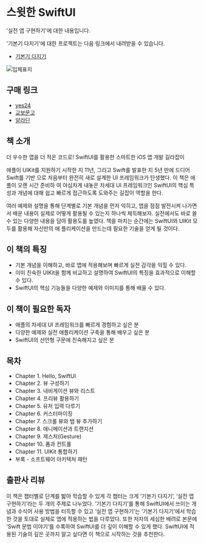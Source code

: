 # 스윗한 SwiftUI

'실전 앱 구현하기'에 대한 내용입니다.

'기본기 다지기'에 대한 프로젝트는 다음 링크에서 내려받을 수 있습니다.
* [기본기 다지기](https://github.com/giftbott/SweetSwiftUIExamples)

![입체표지](https://user-images.githubusercontent.com/21074282/78733721-31b66300-7981-11ea-84af-f5bc4fb7992d.png)

## 구매 링크

- [yes24](http://www.yes24.com/Product/Goods/89912849?scode=032&OzSrank=1)
- [교보문고](http://www.kyobobook.co.kr/product/detailViewKor.laf?ejkGb=KOR&mallGb=KOR&barcode=9791190014816&orderClick=LAG&Kc=)
- [알라딘](https://www.aladin.co.kr/shop/wproduct.aspx?ItemId=237335978)

## 책 소개

더 우수한 앱을 더 적은 코드로!
SwiftUI를 활용한 스마트한 iOS 앱 개발 길라잡이

애플이 UIKit를 지원하기 시작한 지 11년, 그리고 Swift를 발표한 지 5년 만에 드디어 Swift를 기반
으로 처음부터 완전히 새로 설계한 UI 프레임워크가 탄생했다. 이 책은 애플이 오랜 시간 준비하
여 야심차게 내놓은 차세대 UI 프레임워크인 SwiftUI의 핵심 특성과 개념에 대해 쉽고 빠르게 접근하도록 도와주는 길잡이 역할을 한다.

여러 예제와 설명을 통해 단계별로 기본 개념을 먼저 익히고, 앱을 점점 발전시켜 나가면서 배운
내용이 실제로 어떻게 활용될 수 있는지 하나씩 체득해보자. 실전에서도 바로 쓸 수 있는 다양한
내용을 담아 활용도를 높였다. 책을 마치는 순간에는 SwiftUI와 UIKit 모두를 활용해 자신만의 애
플리케이션을 만드는데 필요한 기술을 얻게 될 것이다.

## 이 책의 특징

- 기본 개념을 이해하고, 바로 앱에 적용해보며 빠르게 실전 감각을 익힐 수 있다.
- 이미 친숙한 UIKit을 함께 비교하고 설명하여 SwiftUI의 특징을 효과적으로 이해할 수 있다.
- SwiftUI의 핵심 기능들을 다양한 예제와 이미지를 통해 배울 수 있다.

## 이 책이 필요한 독자

- 애플의 차세대 UI 프레임워크를 빠르게 경험하고 싶은 분
- 다양한 예제와 실전 애플리케이션 구축을 통해 배우고 싶은 분
- SwiftUI의 선언형 구문에 친숙해지고 싶은 분

## 목차

* Chapter 1. Hello, SwiftUI
* Chapter 2. 뷰 구성하기
* Chapter 3. 내비게이션 뷰와 리스트
* Chapter 4. 프리뷰 활용하기
* Chapter 5. 유저 입력 다루기
* Chapter 6. 커스터마이징
* Chapter 7. 스크롤 뷰와 탭 뷰 추가하기
* Chapter 8. 애니메이션과 트랜지션
* Chapter 9. 제스처(Gesture)
* Chapter 10. 폼과 컨트롤
* Chapter 11. UIKit 통합하기
* 부록 - 소프트웨어 아키텍처 패턴

## 출판사 리뷰

이 책은 챕터별로 단계를 밟아 학습할 수 있게 각 챕터는 크게 ‘기본기 다지기’, ‘실전 앱 구현하기’라는 두 개의 주제로 나누었다. ‘기본기 다지기’를 통해 SwiftUI에서 쓰이는 개념과 수식어 사용 방법을 터득할 수 있고 ‘실전 앱 구현하기’는 ‘기본기 다지기’에서 학습한 것을 토대로 실제로 앱에 적용하는 법을 다루었다. 또한 저자의 세심한 배려로 본문에 ‘Swift 문법 이야기’를 수록하여 SwiftUI를 더 깊이 이해할 수 있게 했다. SwiftUI에 적용된 기술의 깊은 곳까지 알고 싶다면 이 책으로 시작하는 것을 추천한다.
